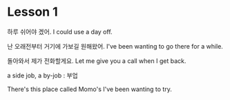 # Lesson 1
하루 쉬어야 겠어.
I could use a day off.

난 오래전부터 거기에 가보길 원해왔어.
I've been wanting to go there for a while.

돌아와서 제가 전화할게요.
Let me give you a call when I get back.

a side job, a by-job : 부업

There's this place called Momo's I've been wanting to try.
